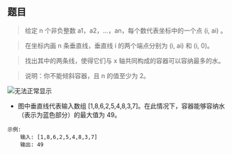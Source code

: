 ## 题目
> 给定 n 个非负整数 a1，a2，...，an，每个数代表坐标中的一个点 (i, ai) 。

> 在坐标内画 n 条垂直线，垂直线 i 的两个端点分别为 (i, ai) 和 (i, 0)。

> 找出其中的两条线，使得它们与 x 轴共同构成的容器可以容纳最多的水。

> 说明：你不能倾斜容器，且 n 的值至少为 2。

![无法正常显示](https://aliyun-lc-upload.oss-cn-hangzhou.aliyuncs.com/aliyun-lc-upload/uploads/2018/07/25/question_11.jpg "详情")

- 图中垂直线代表输入数组 [1,8,6,2,5,4,8,3,7]。在此情况下，容器能够容纳水（表示为蓝色部分）的最大值为 49。
```
示例:
    输入: [1,8,6,2,5,4,8,3,7]
    输出: 49
```
 
